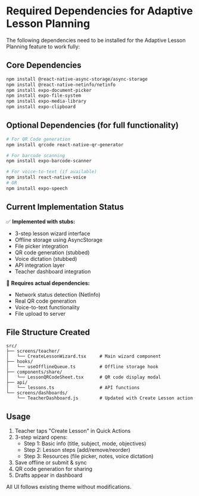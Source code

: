 # Required Dependencies for Adaptive Lesson Planning

The following dependencies need to be installed for the Adaptive Lesson Planning feature to work fully:

## Core Dependencies
```bash
npm install @react-native-async-storage/async-storage
npm install @react-native-netinfo/netinfo
npm install expo-document-picker
npm install expo-file-system
npm install expo-media-library
npm install expo-clipboard
```

## Optional Dependencies (for full functionality)
```bash
# For QR Code generation
npm install qrcode react-native-qr-generator

# For barcode scanning
npm install expo-barcode-scanner

# For voice-to-text (if available)
npm install react-native-voice
# OR
npm install expo-speech
```

## Current Implementation Status

✅ **Implemented with stubs:**
- 3-step lesson wizard interface
- Offline storage using AsyncStorage
- File picker integration
- QR code generation (stubbed)
- Voice dictation (stubbed)
- API integration layer
- Teacher dashboard integration

🔄 **Requires actual dependencies:**
- Network status detection (NetInfo)
- Real QR code generation
- Voice-to-text functionality
- File upload to server

## File Structure Created

```
src/
├── screens/teacher/
│   └── CreateLessonWizard.tsx     # Main wizard component
├── hooks/
│   └── useOfflineQueue.ts         # Offline storage hook
├── components/share/
│   └── LessonQRCodeSheet.tsx      # QR code display modal
├── api/
│   └── lessons.ts                 # API functions
└── screens/dashboards/
    └── TeacherDashboard.js        # Updated with Create Lesson action
```

## Usage

1. Teacher taps "Create Lesson" in Quick Actions
2. 3-step wizard opens:
   - Step 1: Basic info (title, subject, mode, objectives)
   - Step 2: Lesson steps (add/remove/reorder)
   - Step 3: Resources (file picker, notes, voice dictation)
3. Save offline or submit & sync
4. QR code generation for sharing
5. Drafts appear in dashboard

All UI follows existing theme without modifications.

